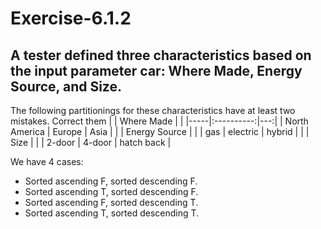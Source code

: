 # Exercise-6.1.2
## A tester defined three characteristics based on the input parameter car: Where Made, Energy Source, and Size. 
The following partitionings for these characteristics have at least two mistakes. Correct them
|     | Where Made |    |
|-----|:----------:|---:|
| North America | Europe  |  Asia  |
|   | Energy Source  |   |
|  gas  |  electric  |  hybrid  |
|   | Size  |   |
|  2-door  | 4-door  | hatch back  |

We have 4 cases: 
* Sorted ascending F, sorted descending F.
* Sorted ascending T, sorted descending F.
* Sorted ascending F, sorted descending T.
* Sorted ascending T, sorted descending T.
